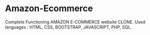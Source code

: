 # Amazon-Ecommerce
Complete Functioning AMAZON E-COMMERCE  website CLONE.
Used languages : HTML, CSS, BOOTSTRAP, JAVASCRIPT, PHP, SQL.
